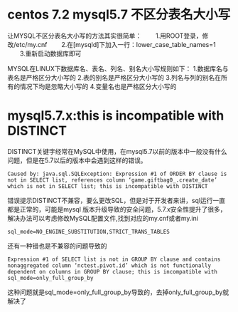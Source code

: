 # centos 7.2 mysql5.7 不区分表名大小写
让MYSQL不区分表名大小写的方法其实很简单：
　　1.用ROOT登录，修改/etc/my.cnf
　　2.在[mysqld]下加入一行：lower_case_table_names=1
　　3.重新启动数据库即可

MYSQL在LINUX下数据库名、表名、列名、别名大小写规则如下：
1.数据库名与表名是严格区分大小写的
2.表的别名是严格区分大小写的
3.列名与列的别名在所有的情况下均是忽略大小写的
4.变量名也是严格区分大小写的

# mysql5.7.x:this is incompatible with DISTINCT

DISTINCT关键字经常在MySQL中使用，在mysql5.7以前的版本中一般没有什么问题，但是在5.7以后的版本中会遇到这样的错误。
```
Caused by: java.sql.SQLException: Expression #1 of ORDER BY clause is not in SELECT list, references column ‘game.giftbag0_.create_date’ which is not in SELECT list; this is incompatible with DISTINCT
```

错误提示DISTINCT不兼容，要么更改SQL，但是对于开发者来讲，sql运行一直都是正常的，可能是mysql 版本升级导致的安全问题，5.7.x安全性提升了很多，解决办法可以考虑修改MySQL配置文件,找到对应的my.cnf或者my.ini

```
sql_mode=NO_ENGINE_SUBSTITUTION,STRICT_TRANS_TABLES
```

还有一种错也是不兼容的问题导致的
```
Expression #1 of SELECT list is not in GROUP BY clause and contains nonaggregated column ‘nctest.pivot.id’ which is not functionally dependent on columns in GROUP BY clause; this is incompatible with sql_mode=only_full_group_by
```
这种问题就是sql_mode=only_full_group_by导致的，去掉only_full_group_by就解决了

